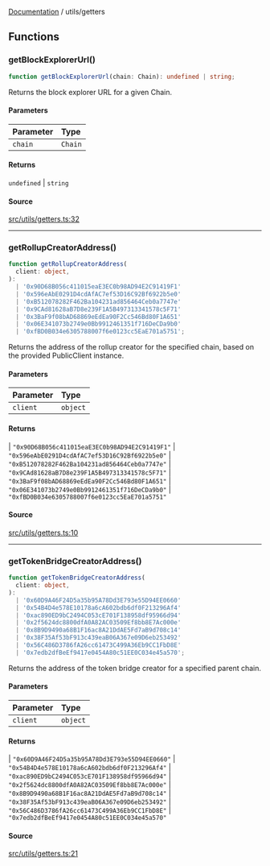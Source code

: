[Documentation](../README.md) / utils/getters

## Functions

### getBlockExplorerUrl()

```ts
function getBlockExplorerUrl(chain: Chain): undefined | string;
```

Returns the block explorer URL for a given Chain.

#### Parameters

| Parameter | Type    |
| :-------- | :------ |
| `chain`   | `Chain` |

#### Returns

`undefined` \| `string`

#### Source

[src/utils/getters.ts:32](https://github.com/anegg0/arbitrum-orbit-sdk/blob/763a3f41e7ea001cbb6fe81ac11cc794b4a0f94d/src/utils/getters.ts#L32)

---

### getRollupCreatorAddress()

```ts
function getRollupCreatorAddress(
  client: object,
):
  | '0x90D68B056c411015eaE3EC0b98AD94E2C91419F1'
  | '0x596eAbE0291D4cdAfAC7ef53D16C92Bf6922b5e0'
  | '0xB512078282F462Ba104231ad856464Ceb0a7747e'
  | '0x9CAd81628aB7D8e239F1A5B497313341578c5F71'
  | '0x3BaF9f08bAD68869eEdEa90F2Cc546Bd80F1A651'
  | '0x06E341073b2749e0Bb9912461351f716DeCDa9b0'
  | '0xfBD0B034e6305788007f6e0123cc5EaE701a5751';
```

Returns the address of the rollup creator for the specified chain, based on
the provided PublicClient instance.

#### Parameters

| Parameter | Type     |
| :-------- | :------- |
| `client`  | `object` |

#### Returns

\| `"0x90D68B056c411015eaE3EC0b98AD94E2C91419F1"`
\| `"0x596eAbE0291D4cdAfAC7ef53D16C92Bf6922b5e0"`
\| `"0xB512078282F462Ba104231ad856464Ceb0a7747e"`
\| `"0x9CAd81628aB7D8e239F1A5B497313341578c5F71"`
\| `"0x3BaF9f08bAD68869eEdEa90F2Cc546Bd80F1A651"`
\| `"0x06E341073b2749e0Bb9912461351f716DeCDa9b0"`
\| `"0xfBD0B034e6305788007f6e0123cc5EaE701a5751"`

#### Source

[src/utils/getters.ts:10](https://github.com/anegg0/arbitrum-orbit-sdk/blob/763a3f41e7ea001cbb6fe81ac11cc794b4a0f94d/src/utils/getters.ts#L10)

---

### getTokenBridgeCreatorAddress()

```ts
function getTokenBridgeCreatorAddress(
  client: object,
):
  | '0x60D9A46F24D5a35b95A78Dd3E793e55D94EE0660'
  | '0x54B4D4e578E10178a6cA602bdb6df0F213296Af4'
  | '0xac890ED9bC2494C053cE701F138958df95966d94'
  | '0x2f5624dc8800dfA0A82AC03509Ef8bb8E7Ac000e'
  | '0x8B9D9490a68B1F16ac8A21DdAE5Fd7aB9d708c14'
  | '0x38F35Af53bF913c439eaB06A367e09D6eb253492'
  | '0x56C486D3786fA26cc61473C499A36Eb9CC1FbD8E'
  | '0x7edb2dfBeEf9417e0454A80c51EE0C034e45a570';
```

Returns the address of the token bridge creator for a specified parent chain.

#### Parameters

| Parameter | Type     |
| :-------- | :------- |
| `client`  | `object` |

#### Returns

\| `"0x60D9A46F24D5a35b95A78Dd3E793e55D94EE0660"`
\| `"0x54B4D4e578E10178a6cA602bdb6df0F213296Af4"`
\| `"0xac890ED9bC2494C053cE701F138958df95966d94"`
\| `"0x2f5624dc8800dfA0A82AC03509Ef8bb8E7Ac000e"`
\| `"0x8B9D9490a68B1F16ac8A21DdAE5Fd7aB9d708c14"`
\| `"0x38F35Af53bF913c439eaB06A367e09D6eb253492"`
\| `"0x56C486D3786fA26cc61473C499A36Eb9CC1FbD8E"`
\| `"0x7edb2dfBeEf9417e0454A80c51EE0C034e45a570"`

#### Source

[src/utils/getters.ts:21](https://github.com/anegg0/arbitrum-orbit-sdk/blob/763a3f41e7ea001cbb6fe81ac11cc794b4a0f94d/src/utils/getters.ts#L21)
